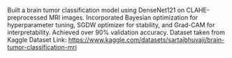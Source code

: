 Built a brain tumor classification model using DenseNet121 on CLAHE-preprocessed MRI images. Incorporated Bayesian optimization for hyperparameter tuning, SGDW optimizer for stability, and Grad-CAM for interpretability. Achieved over 90\% validation accuracy.
Dataset taken from Kaggle
Dataset Link: https://www.kaggle.com/datasets/sartajbhuvaji/brain-tumor-classification-mri
